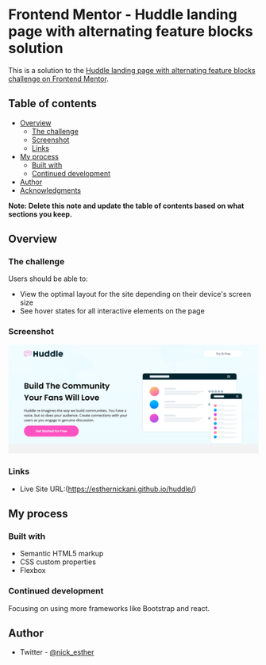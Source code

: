 # Frontend Mentor - Huddle landing page with alternating feature blocks solution

This is a solution to the [Huddle landing page with alternating feature blocks challenge on Frontend Mentor](https://www.frontendmentor.io/challenges/huddle-landing-page-with-alternating-feature-blocks-5ca5f5981e82137ec91a5100). 

## Table of contents

- [Overview](#overview)
  - [The challenge](#the-challenge)
  - [Screenshot](#screenshot)
  - [Links](#links)
- [My process](#my-process)
  - [Built with](#built-with)
  - [Continued development](#continued-development)
- [Author](#author)
- [Acknowledgments](#acknowledgments)

**Note: Delete this note and update the table of contents based on what sections you keep.**

## Overview

### The challenge

Users should be able to:

- View the optimal layout for the site depending on their device's screen size
- See hover states for all interactive elements on the page

### Screenshot

![](https://github.com/esthernickani/huddle/blob/master/images/Huddle%20landing%20page%20screenshot.png)

### Links
- Live Site URL:(https://esthernickani.github.io/huddle/)

## My process

### Built with

- Semantic HTML5 markup
- CSS custom properties
- Flexbox
  
### Continued development

Focusing on using more frameworks like Bootstrap and react.

## Author
- Twitter - [@nick_esther](https://www.twitter.com/nick_esther)
